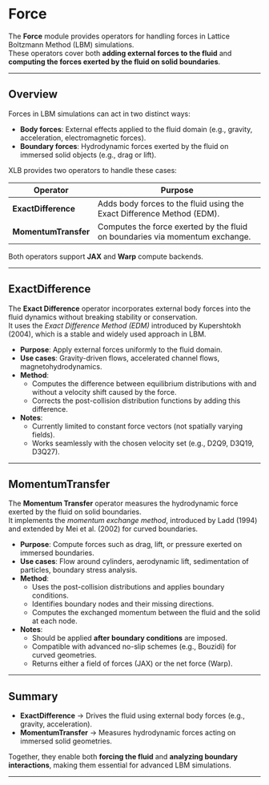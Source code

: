 # Force

The **Force** module provides operators for handling forces in Lattice Boltzmann Method (LBM) simulations.  
These operators cover both **adding external forces to the fluid** and **computing the forces exerted by the fluid on solid boundaries**.

---

## Overview

Forces in LBM simulations can act in two distinct ways:

- **Body forces**: External effects applied to the fluid domain (e.g., gravity, acceleration, electromagnetic forces).
- **Boundary forces**: Hydrodynamic forces exerted by the fluid on immersed solid objects (e.g., drag or lift).

XLB provides two operators to handle these cases:

| Operator            | Purpose                                                                 |
|---------------------|-------------------------------------------------------------------------|
| **ExactDifference** | Adds body forces to the fluid using the Exact Difference Method (EDM).  |
| **MomentumTransfer** | Computes the force exerted by the fluid on boundaries via momentum exchange. |

Both operators support **JAX** and **Warp** compute backends.

---

## ExactDifference

The **Exact Difference** operator incorporates external body forces into the fluid dynamics without breaking stability or conservation.  
It uses the *Exact Difference Method (EDM)* introduced by Kupershtokh (2004), which is a stable and widely used approach in LBM.

- **Purpose**: Apply external forces uniformly to the fluid domain.
- **Use cases**: Gravity-driven flows, accelerated channel flows, magnetohydrodynamics.
- **Method**:  
    - Computes the difference between equilibrium distributions with and without a velocity shift caused by the force.  
    - Corrects the post-collision distribution functions by adding this difference.  
- **Notes**:  
    - Currently limited to constant force vectors (not spatially varying fields).  
    - Works seamlessly with the chosen velocity set (e.g., D2Q9, D3Q19, D3Q27).

---

## MomentumTransfer

The **Momentum Transfer** operator measures the hydrodynamic force exerted by the fluid on solid boundaries.  
It implements the *momentum exchange method*, introduced by Ladd (1994) and extended by Mei et al. (2002) for curved boundaries.

- **Purpose**: Compute forces such as drag, lift, or pressure exerted on immersed boundaries.
- **Use cases**: Flow around cylinders, aerodynamic lift, sedimentation of particles, boundary stress analysis.
- **Method**:  
    - Uses the post-collision distributions and applies boundary conditions.  
    - Identifies boundary nodes and their missing directions.  
    - Computes the exchanged momentum between the fluid and the solid at each node.  
- **Notes**:  
    - Should be applied **after boundary conditions** are imposed.  
    - Compatible with advanced no-slip schemes (e.g., Bouzidi) for curved geometries.  
    - Returns either a field of forces (JAX) or the net force (Warp).  

---

## Summary

- **ExactDifference** → Drives the fluid using external body forces (e.g., gravity, acceleration).  
- **MomentumTransfer** → Measures hydrodynamic forces acting on immersed solid geometries.  

Together, they enable both **forcing the fluid** and **analyzing boundary interactions**, making them essential for advanced LBM simulations.

---
